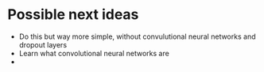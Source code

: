 # Possible next ideas
- Do this but way more simple, without convulutional neural networks and dropout layers 
- Learn what convolutional neural networks are
- 